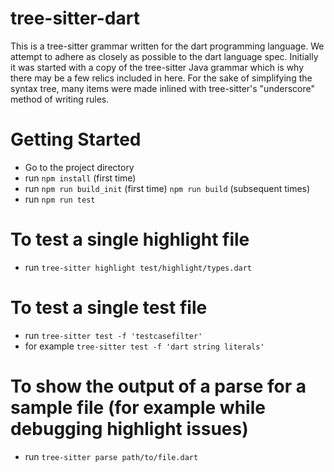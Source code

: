 # tree-sitter-dart
This is a tree-sitter grammar written for the dart programming language. We attempt to adhere as closely as possible to the dart language spec. Initially it was started with a copy of the tree-sitter Java grammar which is why there may be a few relics included in here. For the sake of simplifying the syntax tree, many items were made inlined with tree-sitter's "underscore" method of writing rules.

# Getting Started
- Go to the project directory
- run `npm install` (first time)
- run `npm run build_init` (first time) `npm run build` (subsequent times)
- run `npm run test`

# To test a single highlight file
- run `tree-sitter highlight test/highlight/types.dart`

# To test a single test file
- run `tree-sitter test -f 'testcasefilter'`
- for example `tree-sitter test -f 'dart string literals'`

# To show the output of a parse for a sample file (for example while debugging highlight issues)
- run `tree-sitter parse path/to/file.dart`